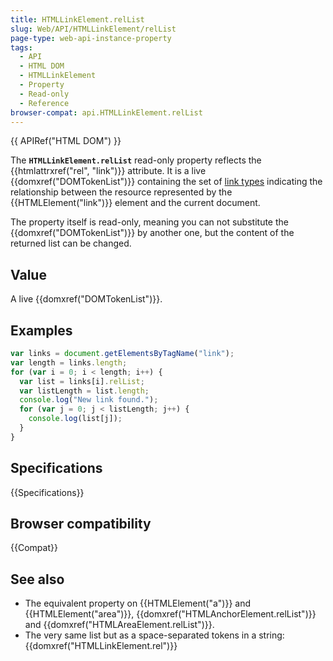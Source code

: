 ```yaml
---
title: HTMLLinkElement.relList
slug: Web/API/HTMLLinkElement/relList
page-type: web-api-instance-property
tags:
  - API
  - HTML DOM
  - HTMLLinkElement
  - Property
  - Read-only
  - Reference
browser-compat: api.HTMLLinkElement.relList
---
```

{{ APIRef("HTML DOM") }}

The **`HTMLLinkElement.relList`** read-only property reflects
the {{htmlattrxref("rel", "link")}} attribute. It is a live {{domxref("DOMTokenList")}}
containing the set of [link types](/en-US/docs/Web/HTML/Link_types)
indicating the relationship between the resource represented by the
{{HTMLElement("link")}} element and the current document.

The property itself is read-only, meaning you can not substitute the
{{domxref("DOMTokenList")}} by another one, but the content of the returned list can be
changed.

## Value

A live {{domxref("DOMTokenList")}}.

## Examples

```js
var links = document.getElementsByTagName("link");
var length = links.length;
for (var i = 0; i < length; i++) {
  var list = links[i].relList;
  var listLength = list.length;
  console.log("New link found.");
  for (var j = 0; j < listLength; j++) {
    console.log(list[j]);
  }
}
```

## Specifications

{{Specifications}}

## Browser compatibility

{{Compat}}

## See also

- The equivalent property on {{HTMLElement("a")}} and {{HTMLElement("area")}},
  {{domxref("HTMLAnchorElement.relList")}} and {{domxref("HTMLAreaElement.relList")}}.
- The very same list but as a space-separated tokens in a string:
  {{domxref("HTMLLinkElement.rel")}}
